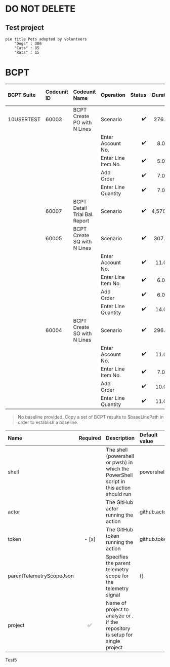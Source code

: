 # DO NOT DELETE
## Test project

```mermaid
pie title Pets adopted by volunteers
    "Dogs" : 386
    "Cats" : 85
    "Rats" : 15
```


# BCPT
|BCPT Suite|Codeunit ID|Codeunit Name|Operation|Status|Duration|Duration (Base)|Duration (Diff)|SQL Stmts|SQL Stmts (Base)|SQL Stmts (Diff)|
|:---|:---|:---|:---|---:|:--:|---:|---:|---:|---:|---:|
|10USERTEST|60003|BCPT Create PO with N Lines|Scenario|✔️|276.00|368.00|-92.00|211|211|0|
||||Enter Account No.|✔️|8.00|9.00|-1.00|8|8|0|
||||Enter Line Item No.|✔️|5.00|8.00|-3.00|3|3|0|
||||Add Order|✔️|7.00|7.00|0.00|9|9|0|
||||Enter Line Quantity|✔️|7.00|9.00|-2.00|6|6|0|
||60007|BCPT Detail Trial Bal. Report|Scenario|✔️|4,570.00|7,007.00|-2,437.00|5|5|0|
||60005|BCPT Create SQ with N Lines|Scenario|✔️|307.00|338.00|-31.00|230|230|0|
||||Enter Account No.|✔️|11.00|12.00|-1.00|10|10|0|
||||Enter Line Item No.|✔️|6.00|7.00|-1.00|4|4|0|
||||Add Order|✔️|6.00|7.00|-1.00|8|8|0|
||||Enter Line Quantity|✔️|14.00|17.00|-3.00|12|12|0|
||60004|BCPT Create SO with N Lines|Scenario|✔️|296.00|409.00|-113.00|281|281|0|
||||Enter Account No.|✔️|11.00|13.00|-2.00|11|11|0|
||||Enter Line Item No.|✔️|7.00|10.00|-3.00|7|7|0|
||||Add Order|✔️|10.00|10.00|0.00|9|9|0|
||||Enter Line Quantity|✔️|11.00|14.00|-3.00|12|12|0|
> No baseline provided. Copy a set of BCPT results to $baseLinePath in order to establish a baseline.

| Name | Required | Description | Default value |
| :-- | :-: | :-- | :-- |
| shell | | The shell (powershell or pwsh) in which the PowerShell script in this action should run | powershell |
| actor | | The GitHub actor running the action | github.actor |
| token | - [x] | The GitHub token running the action | github.token |
| parentTelemetryScopeJson | | Specifies the parent telemetry scope for the telemetry signal | {} |
| project | :white_check_mark: | Name of project to analyze or . if the repository is setup for single project | |

Test5

